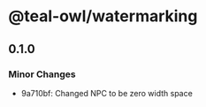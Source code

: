 # @teal-owl/watermarking

## 0.1.0

### Minor Changes

- 9a710bf: Changed NPC to be zero width space
